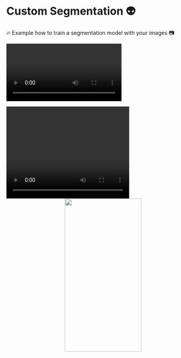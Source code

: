 # Custom Segmentation :alien:

:fire: Example how to train a segmentation model with your images :camera:


![](./video/video_predict.mp4)


<video width="320" height="240" controls>
  <source src="./video/video_predict.mp4" type="video/mp4">
</video>

<div class="row" align="center">
  <img src="./video/video_predict.mp4" width="200" height="400" />
</div>
